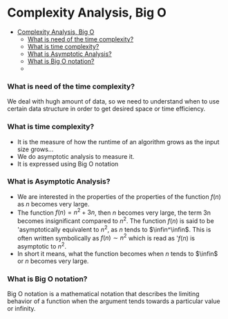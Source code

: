 # Complexity Analysis, Big O
- [Complexity Analysis, Big O](#complexity-analysis-big-o)
    - [What is need of the time complexity?](#what-is-need-of-the-time-complexity)
    - [What is time complexity?](#what-is-time-complexity)
    - [What is Asymptotic Analysis?](#what-is-asymptotic-analysis)
    - [What is Big O notation?](#what-is-big-o-notation)
    - [](#)

### What is need of the time complexity?

We deal with hugh amount of data, so we need to understand when to use certain data structure in order to get desired space or time efficiency.

### What is time complexity?

- It is the measure of how the runtime of an algorithm grows as the input size grows...
- We do asymptotic analysis to measure it.
- It is expressed using Big O notation

### What is Asymptotic Analysis?

- We are interested in the properties of the properties of the function $f(n)$ as $n$ becomes very large.
- The function $f(n) = n^2 + 3n$, then $n$ becomes very large, the term 3n becomes insignificant compared to $n^2$. The function $f(n)$ is said to be 'asymptotically equivalent to $n^2$, as $n$ tends to  $\infin^\infin$. This is often written symbolically as $f(n) \sim n^2$ which is read as '$f(n)$ is asymptotic to $n^2$.
- In short it means, what the function becomes when $n$ tends to $\infin$ or $n$ becomes very large.  
 
### What is Big O notation?
Big O notation is a mathematical notation that describes the limiting behavior of a function when the argument tends towards a particular value or infinity.  
###
